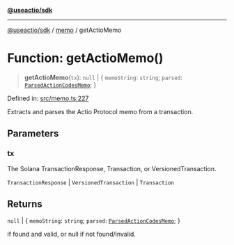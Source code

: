 [**@useactio/sdk**](../../README.md)

***

[@useactio/sdk](../../modules.md) / [memo](../README.md) / getActioMemo

# Function: getActioMemo()

> **getActioMemo**(`tx`): `null` \| \{ `memoString`: `string`; `parsed`: [`ParsedActionCodesMemo`](../interfaces/ParsedActionCodesMemo.md); \}

Defined in: [src/memo.ts:227](https://github.com/useactio/sdk/blob/aa0cbb7aefc891bd76a4e1447f8c84a24792d899/src/memo.ts#L227)

Extracts and parses the Actio Protocol memo from a transaction.

## Parameters

### tx

The Solana TransactionResponse, Transaction, or VersionedTransaction.

`TransactionResponse` | `VersionedTransaction` | `Transaction`

## Returns

`null` \| \{ `memoString`: `string`; `parsed`: [`ParsedActionCodesMemo`](../interfaces/ParsedActionCodesMemo.md); \}

if found and valid, or null if not found/invalid.
